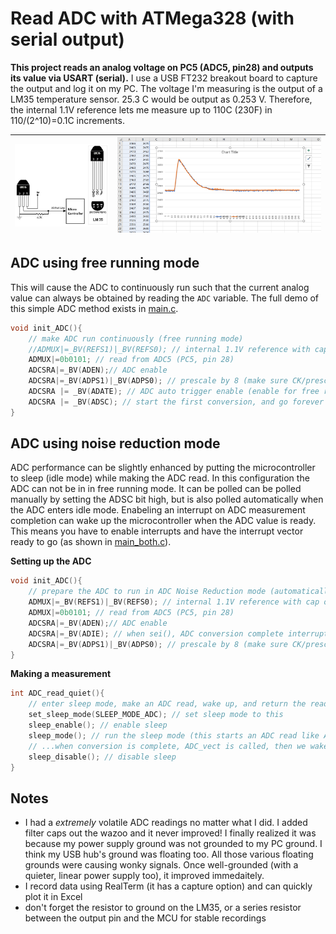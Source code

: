 # Read ADC with ATMega328 (with serial output)
**This project reads an analog voltage on PC5 (ADC5, pin28) and outputs its value via USART (serial).** I use a USB FT232 breakout board to capture the output and log it on my PC. The voltage I'm measuring is the output of a LM35 temperature sensor. 25.3 C would be output as 0.253 V. Therefore, the internal 1.1V reference lets me measure up to 110C (230F) in 110/(2^10)=0.1C increments.

![](lm75.jpg)|![](excel.PNG)
---|---

## ADC using free running mode
This will cause the ADC to continuously run such that the current analog value can always be obtained by reading the `ADC` variable. The full demo of this simple ADC method exists in [main.c](main.c).
```C
void init_ADC(){	
	// make ADC run continuously (free running mode)
	//ADMUX|=_BV(REFS1)|_BV(REFS0); // internal 1.1V reference with cap on AREF pin (leave blank for AREF)
	ADMUX|=0b0101; // read from ADC5 (PC5, pin 28)
	ADCSRA|=_BV(ADEN);// ADC enable
	ADCSRA|=_BV(ADPS1)|_BV(ADPS0); // prescale by 8	(make sure CK/prescale is 50kHz-200kHz)
	ADCSRA |= _BV(ADATE); // ADC auto trigger enable (enable for free running mode)
	ADCSRA |= _BV(ADSC); // start the first conversion, and go forever if free running mode
}
```

## ADC using noise reduction mode
ADC performance can be slightly enhanced by putting the microcontroller to sleep (idle mode) while making the ADC read. In this configuration the ADC can not be in in free running mode. It can be polled can be polled manually by setting the ADSC bit high, but is also polled automatically when the ADC enters idle mode. Enabeling an interrupt on ADC measurement completion can wake up the microcontroller when the ADC value is ready. This means you have to enable interrupts and have the interrupt vector ready to go (as shown in [main_both.c](main_both.c)).

**Setting up the ADC**
```C
void init_ADC(){	
	// prepare the ADC to run in ADC Noise Reduction mode (automatically when sleep happens)
	ADMUX|=_BV(REFS1)|_BV(REFS0); // internal 1.1V reference with cap on AREF pin (leave blank for AREF)
	ADMUX|=0b0101; // read from ADC5 (PC5, pin 28)
	ADCSRA|=_BV(ADEN);// ADC enable
	ADCSRA|=_BV(ADIE); // when sei(), ADC conversion complete interrupt is activated
	ADCSRA|=_BV(ADPS1)|_BV(ADPS0); // prescale by 8	(make sure CK/prescale is 50kHz-200kHz)
}
```

**Making a measurement**
```C
int ADC_read_quiet(){
    // enter sleep mode, make an ADC read, wake up, and return the read.
    set_sleep_mode(SLEEP_MODE_ADC); // set sleep mode to this
    sleep_enable(); // enable sleep
    sleep_mode(); // run the sleep mode (this starts an ADC read like ADCSRA |= (1<<ADSC) does)
    // ...when conversion is complete, ADC_vect is called, then we wake up and continue...
    sleep_disable(); // disable sleep
}
```

## Notes
- I had a _extremely_ volatile ADC readings no matter what I did. I added filter caps out the wazoo and it never improved! I finally realized it was because my power supply ground was not grounded to my PC ground. I think my USB hub's ground was floating too. All those various floating grounds were causing wonky signals. Once well-grounded (with a quieter, linear power supply too), it improved immedaitely.
- I record data using RealTerm (it has a capture option) and can quickly plot it in Excel
- don't forget the resistor to ground on the LM35, or a series resistor between the output pin and the MCU for stable recordings
